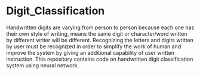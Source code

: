 # Digit_Classification
Handwritten digits are varying from person to person because each one has their own style of writing, means the same digit or character/word written by different writer will be different. Recognizing the letters and digits written by user must be recognized in order to simplify the work of human and improve the system by giving an additional capability of user written instruction. This repository contains code on handwritten digit classification system using neural network.

